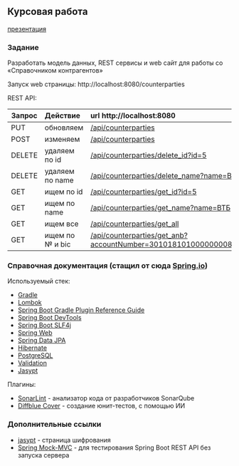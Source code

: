 
## Курсовая работа 
[презентация](https://docs.google.com/presentation/d/1ym0l3kpkjDe1biUw7uKraVv5ymegVsb4cxY5ATSdDhc/edit?usp=sharing)

### Задание
Разработать модель данных, REST сервисы и web сайт для работы со «Справочником контрагентов»

Запуск web страницы: http://localhost:8080/counterparties

REST API:

| Запрос  |  Действие |url http://localhost:8080                
| ------- |:---|:---
| PUT     | обновляем | [/api/counterparties](http://localhost:8080/api/counterparties)    
| POST    | изменяем | [/api/counterparties](http://localhost:8080/api/counterparties) 
| DELETE  | удаляем по id | [/api/counterparties/delete_id?id=5](http://localhost:8080//api/counterparties/delete_id?id=5)
| DELETE  | удаляем по name | [/api/counterparties/delete_name?name=ВТБ](http://localhost:8080//api/counterparties/delete_name?name=ВТБ)
| GET     | ищем по id | [/api/counterparties/get_id?id=5](http://localhost:8080//api/counterparties/get_id?id=5)
| GET  | ищем по name | [/api/counterparties/get_name?name=ВТБ](http://localhost:8080//api/counterparties/get_name?name=ВТБ)
| GET  | ищем все | [/api/counterparties/get_all](http://localhost:8080//api/counterparties/get_all)
| GET  | ищем по № и bic | [/api/counterparties/get_anb?accountNumber=30101810100000000835&bic=042007835](http://localhost:8080//api/counterparties/get_anb?accountNumber=30101810100000000835&bic=042007835)


### Справочная документация (стащил от сюда [Spring.io](https://start.spring.io/))
Используемый стек:

* [Gradle](https://docs.gradle.org)
* [Lombok](https://springframework.guru/spring-boot-with-lombok-part-1/) 
* [Spring Boot Gradle Plugin Reference Guide](https://docs.spring.io/spring-boot/docs/2.5.0/gradle-plugin/reference/html/)
* [Spring Boot DevTools](https://docs.spring.io/spring-boot/docs/2.5.0/reference/htmlsingle/#using-boot-devtools)
* [Spring Boot SLF4j](https://www.baeldung.com/spring-boot-logging)
* [Spring Web](https://docs.spring.io/spring-boot/docs/2.5.0/reference/htmlsingle/#boot-features-developing-web-applications)
* [Spring Data JPA](https://docs.spring.io/spring-boot/docs/2.5.0/reference/htmlsingle/#boot-features-jpa-and-spring-data)
* [Hibernate](https://www.baeldung.com/spring-boot-hibernate)
* [PostgreSQL](https://www.postgresql.org/)
* [Validation](https://docs.spring.io/spring-boot/docs/2.5.0/reference/htmlsingle/#boot-features-validation)
* [Jasypt](https://www.baeldung.com/spring-boot-jasypt)

Плагины:
* [SonarLint](https://habr.com/ru/company/krista/blog/469963/) - анализатор кода от разработчиков SonarQube
* [Diffblue Cover](https://nuancesprog.ru/p/11011/) - создание юнит-тестов, с помощью ИИ

### Дополнительные ссылки

* [jasypt](https://www.devglan.com/online-tools/jasypt-online-encryption-decryption) - страница шифрования
* [Spring Mock-MVC](https://habr.com/ru/post/527330/) - для тестирования Spring Boot REST API без запуска сервера
